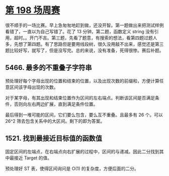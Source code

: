 # [第 198 场周赛](https://leetcode-cn.com/contest/weekly-contest-198/)

很不顺手的一场比赛。早上急匆匆地赶到做，还没开智。第一题做出来把测试样例看错了，一直以为自己写错了。花了 13 分钟。第二题，函数定义 string 没有引用，超时。。开门不吉。第三题，先看了题意，有搜索的想法，看第四题过题人多，先想了第四题。有了思路但是要用线段树，很久没用敲不出来，感觉还是第三题比较好写，就写了，但是没写完。总的来说，没有准备，死得很惨。赛后补题。

## 5466. 最多的不重叠子字符串

预处理好每个字母出现的位置和结束的位置，以及出现次数的前缀和，方便计算任意区间该字母出现的次数。

对于某字母，有其出现和结束位置作为区间的左右端点。判断该区间是否满足条件，否则向左右两边扩展，直到满足条件位置。

最后得到一堆可能的区间，它们要么包含，要么互不重叠。且最多有 26 个。可以 26^2 筛去包含关系中的大区间。剩下的即为答案。

## 1521. 找到最接近目标值的函数值

固定区间的左端点，在右端点向右扩展的过程中，区间的与递减。因此二分找到其中最接近 Target 的值。

预处理好 ST 表，使得区间询问是 O(1) 的复杂度，方便后面的二分。

